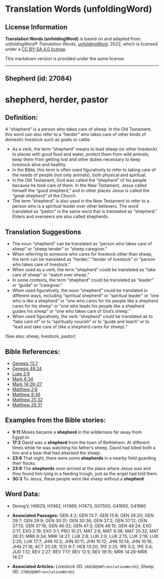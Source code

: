 # Translation Words (unfoldingWord)

## License Information

**Translation Words (unfoldingWord)** is based on and adapted from: _unfoldingWord® Translation Words_, [unfoldingWord](https://unfoldingword.org/utw), 2022, which is licensed under a [CC BY-SA 4.0 license](https://creativecommons.org/licenses/by-sa/4.0/legalcode.en).

This markdown version is provided under the same license.



--------------------------------

## Shepherd (id: 27084)

shepherd, herder, pastor
========================

Definition:
-----------

A “shepherd” is a person who takes care of sheep. In the Old Testament, this word can also refer to a “herder” who takes care of other kinds of domestic livestock such as goats or cattle.

* As a verb, the term “shepherd” means to lead sheep (or other livestock) to places with good food and water, protect them from wild animals, keep them from getting lost and other duties necessary to keep livestock alive and healthy.
* In the Bible, this term is often used figuratively to refer to taking care of the needs of people (not only animals), both physical and spiritual.
* In the Old Testament, God was called the “shepherd” of his people because he took care of them. In the New Testament, Jesus called himself the “good shepherd,” and in other places Jesus is called the “great shepherd” of the Church.
* The term “shepherd” is also used in the New Testament to refer to a person who is a spiritual leader over other believers. The word translated as “pastor” is the same word that is translated as “shepherd.” Elders and overseers are also called shepherds.

Translation Suggestions
-----------------------

* The noun “shepherd” can be translated as “person who takes care of sheep” or “sheep tender” or “sheep caregiver.”
* When referring to someone who cares for livestock other than sheep, the term can be translated as “herder,” “tender of livestock” or “person who takes care of livestock.”
* When used as a verb, the term “shepherd” could be translated as “take care of sheep” or “watch over sheep.”
* In some contexts, the term “shepherd” could be translated as “leader” or “guide” or “caregiver.”
* When used figuratively, the noun “shepherd” could be translated in different ways, including “spiritual shepherd” or “spiritual leader” or “one who is like a shepherd” or “one who cares for his people like a shepherd cares for his sheep” or “one who leads his people like a shepherd guides his sheep” or “one who takes care of God’s sheep.”
* When used figuratively, the verb “shepherd” could be translated as to “take care of” or to “spiritually nourish” or to “guide and teach” or to “lead and take care of (like a shepherd cares for sheep).”

(See also: sheep, livestock, pastor)

Bible References:
-----------------

* [Genesis 13:7](https://ref.ly/Gen13:7)
* [Genesis 49:24](https://ref.ly/Gen49:24)
* [Luke 2:9](https://ref.ly/Luke2:9)
* [Mark 6:34](https://ref.ly/Mark6:34)
* [Mark 14:26–27](https://ref.ly/Mark14:26-Mark14:27)
* [Matthew 2:6](https://ref.ly/Matt2:6)
* [Matthew 9:36](https://ref.ly/Matt9:36)
* [Matthew 25:32](https://ref.ly/Matt25:32)
* [Matthew 26:31](https://ref.ly/Matt26:31)

Examples from the Bible stories:
--------------------------------

* **9:11** Moses became a **shepherd** in the wilderness far away from Egypt.to
* **17:2** David was a **shepherd** from the town of Bethlehem. At different times while he was watching his father’s sheep, David had killed both a lion and a bear that had attacked the sheep.
* **23:6** That night, there were some **shepherds** in a nearby field guarding their flocks.
* **23:8** The **shepherds** soon arrived at the place where Jesus was and they found him lying in a feeding trough, just as the angel had told them.
* **30:3** To Jesus, these people were like sheep without a **shepherd**.

Word Data:
----------

* Strong’s: H6629, H7462, H7469, H7473, G07500, G41650, G41660

* **Associated Passages:** GEN 4:2; GEN 13:7; GEN 13:8; GEN 26:20; GEN 29:7; GEN 29:9; GEN 30:31; GEN 30:36; GEN 37:2; GEN 37:12; GEN 37:13; GEN 37:16; GEN 46:32; GEN 47:3; GEN 48:15; GEN 49:24; EXO 2:17; EXO 2:19; EXO 3:1; PRO 10:21; MAT 2:6; MAT 9:36; MAT 25:32; MAT 26:31; MRK 6:34; MRK 14:27; LUK 2:8; LUK 2:9; LUK 2:15; LUK 2:18; LUK 2:20; LUK 17:7; JHN 10:2; JHN 10:11; JHN 10:12; JHN 10:14; JHN 10:16; JHN 21:16; ACT 20:28; 1CO 9:7; HEB 13:20; 1PE 2:25; 1PE 5:2; 1PE 5:4; JUD 1:12; REV 2:27; REV 7:17; REV 12:5; REV 19:15; MRK 14:26–MRK 14:27
* **Associated Articles:** Livestock (ID: `26828@UWTranslationWords`); Sheep (ID: `27082@UWTranslationWords`)

